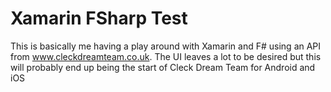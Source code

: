 Xamarin FSharp Test
===================

This is basically me having a play around with Xamarin and F# using an API from www.cleckdreamteam.co.uk.  The UI leaves a lot to be desired but this will probably end up being the start of Cleck Dream Team for Android and iOS
